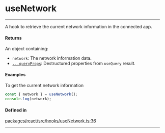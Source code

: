 # useNetwork
---

A hook to retrieve the current network information in the connected app.

#### Returns

An object containing:
- `network`: The network information data.
- [`...queryProps`](https://tanstack.com/query/latest/docs/framework/react/reference/useQuery): Destructured properties from `useQuery` result.

#### Examples

To get the current network information
```ts
const { network } = useNetwork();
console.log(network);
```

#### Defined in
[packages/react/src/hooks/useNetwork.ts:36](https://github.com/fuellabs/fuel-connectors/blob/main/packages/react/src/hooks/useNetwork.ts#L36)

___
